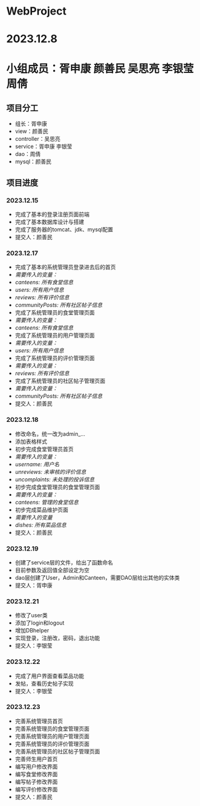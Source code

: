 # WebProject
# 2023.12.8
# 小组成员：胥申康 颜善民 吴思亮 李银莹 周倩

## 项目分工
- 组长：胥申康
- view：颜善民
- controller：吴思亮
- service：胥申康 李银莹
- dao：周倩
- mysql：颜善民



## 项目进度
### 2023.12.15
- 完成了基本的登录注册页面前端
- 完成了基本数据库设计与搭建
- 完成了服务器的tomcat、jdk、mysql配置
- 提交人：颜善民

### 2023.12.17
- 完成了基本的系统管理员登录进去后的首页
- _需要传入的变量：_
- _canteens: 所有食堂信息_
- _users: 所有用户信息_
- _reviews: 所有评价信息_
- _communityPosts: 所有社区帖子信息_
- 完成了系统管理员的食堂管理页面
- _需要传入的变量：_
- _canteens: 所有食堂信息_
- 完成了系统管理员的用户管理页面
- _需要传入的变量：_
- _users: 所有用户信息_
- 完成了系统管理员的评价管理页面
- _需要传入的变量：_
- _reviews: 所有评价信息_
- 完成了系统管理员的社区帖子管理页面
- _需要传入的变量：_
- _communityPosts: 所有社区帖子信息_
- 提交人：颜善民

### 2023.12.18
- 修改命名，统一改为admin_...
- 添加表格样式
- 初步完成食堂管理员首页
- _需要传入的变量：_
- _username: 用户名_
- _unreviews: 未审核的评价信息_
- _uncomplaints: 未处理的投诉信息_
- 初步完成食堂管理员的食堂管理页面
- _需要传入的变量：_
- _canteens: 管理的食堂信息_
- 初步完成菜品维护页面
- _需要传入的变量_
- _dishes: 所有菜品信息_
- 提交人：颜善民

### 2023.12.19
- 创建了service层的文件，给出了函数命名
- 目前参数及返回值全部设定为空
- dao层创建了User，Admin和Canteen，需要DAO层给出其他的实体类
- 提交人：胥申康

### 2023.12.21
- 修改了user类
- 添加了login和logout
- 增加DBhelper
-  实现登录，注册改，密码，退出功能
-  提交人：李银莹

### 2023.12.22
- 完成了用户界面查看菜品功能
- 发帖，查看历史帖子实现
- 提交人：李银莹

### 2023.12.23
- 完善系统管理员首页
- 完善系统管理员的食堂管理页面
- 完善系统管理员的用户管理页面
- 完善系统管理员的评价管理页面
- 完善系统管理员的社区帖子管理页面
- 完善师生用户首页
- 编写用户修改界面
- 编写食堂修改界面
- 编写帖子修改界面
- 编写评价修改界面
- 提交人：颜善民
